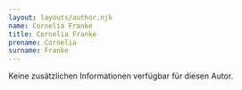 ```yaml
---
layout: layouts/author.njk
name: Cornelia Franke
title: Cornelia Franke
prename: Cornelia
surname: Franke
---
```

Keine zusätzlichen Informationen verfügbar für diesen Autor.
